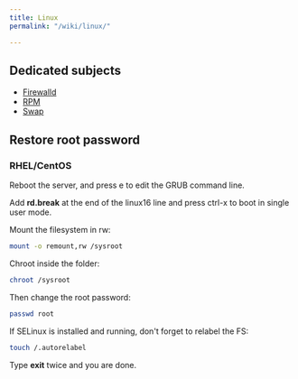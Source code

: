 ```yaml
---
title: Linux
permalink: "/wiki/linux/"

---
```

## Dedicated subjects

* [Firewalld](/wiki/linux/firewalld)
* [RPM](/wiki/linux/rpm)
* [Swap](/wiki/linux/swap)

## Restore root password

### RHEL/CentOS

Reboot the server, and press e to edit the GRUB command line.

Add **rd.break** at the end of the linux16 line and press ctrl-x to boot in single user mode.

Mount the filesystem in rw:

```bash
mount -o remount,rw /sysroot
```

Chroot inside the folder:

```bash
chroot /sysroot
```

Then change the root password:

```bash
passwd root
```

If SELinux is installed and running, don't forget to relabel the FS:

```bash
touch /.autorelabel
```

Type **exit** twice and you are done.